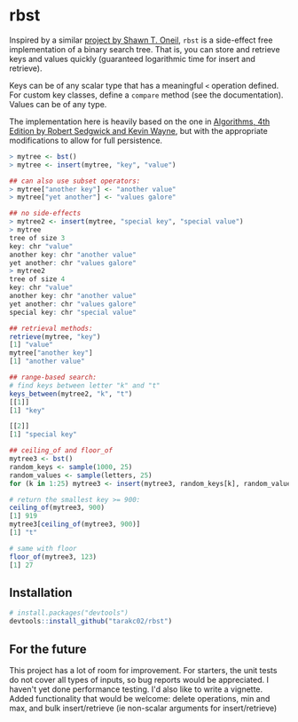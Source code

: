 rbst
===============================================================================
Inspired by a similar [project by Shawn T. Oneil](https://github.com/oneilsh/rstackdeque), `rbst` is a side-effect free implementation of a binary search tree. That is, you can store and retrieve keys and values quickly (guaranteed logarithmic time for insert and retrieve).

Keys can be of any scalar type that has a meaningful `<` operation defined. For custom key classes, define a `compare` method (see the documentation). Values can be of any type.

The implementation here is heavily based on the one in [Algorithms, 4th Edition by Robert Sedgwick and Kevin Wayne](http://algs4.cs.princeton.edu/home/), but with the appropriate modifications to allow for full persistence. 
```R
> mytree <- bst()
> mytree <- insert(mytree, "key", "value")

## can also use subset operators:
> mytree["another key"] <- "another value"
> mytree["yet another"] <- "values galore"

## no side-effects
> mytree2 <- insert(mytree, "special key", "special value")
> mytree
tree of size 3 
key: chr "value"
another key: chr "another value"
yet another: chr "values galore"
> mytree2
tree of size 4 
key: chr "value"
another key: chr "another value"
yet another: chr "values galore"
special key: chr "special value"

## retrieval methods:
retrieve(mytree, "key")
[1] "value"
mytree["another key"]
[1] "another value"

## range-based search:
# find keys between letter "k" and "t"
keys_between(mytree2, "k", "t")
[[1]]
[1] "key"

[[2]]
[1] "special key"

## ceiling_of and floor_of
mytree3 <- bst()
random_keys <- sample(1000, 25)
random_values <- sample(letters, 25)
for (k in 1:25) mytree3 <- insert(mytree3, random_keys[k], random_values[k])

# return the smallest key >= 900:
ceiling_of(mytree3, 900)
[1] 919
mytree3[ceiling_of(mytree3, 900)]
[1] "t"

# same with floor
floor_of(mytree3, 123)
[1] 27
```

Installation
------------
```R
# install.packages("devtools")
devtools::install_github("tarakc02/rbst")
```

For the future
--------------
This project has a lot of room for improvement. For starters, the unit tests do not cover all types of inputs, so bug reports would be appreciated. I haven't yet done performance testing. I'd also like to write a vignette. Added functionality that would be welcome: delete operations, min and max, and bulk insert/retrieve (ie non-scalar arguments for insert/retrieve)